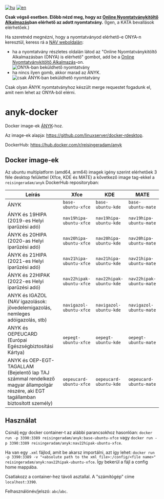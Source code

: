 [![hu](https://img.shields.io/badge/lang-hu-green.svg)](https://github.com/Res42/anyk-docker/blob/master/README.md)
[![en](https://img.shields.io/badge/lang-en-red.svg)](https://github.com/Res42/anyk-docker/blob/master/README.en.md)

**Csak végső esetben. Előbb nézd meg, hogy az [Online Nyomtatványkitöltő Alkalmazás](https://onya.nav.gov.hu/)ban elérhető az adott nyomtatvány.**
(Igen, a KATA bevallások elérhetőek.)

Ha szeretnéd megnézni, hogy a nyomtatványod elérhető-e ONYA-n keresztül, keress rá a [NAV weboldalán](https://nav.gov.hu/nyomtatvanyok/letoltesek/nyomtatvanykitolto_programok/nyomtatvanykitolto_programok_nav):

- ha a nyomtatvány részletes oldalán látod az "Online Nyomtatványkitöltő Alkalmazásban (ONYA) is elérhető" gombot, add be a [Online Nyomtatványkitöltő Alkalmazás](https://onya.nav.gov.hu/)-on.
  ![ONYA-ban beküldhető nyomtatvány](https://user-images.githubusercontent.com/2495806/159995313-2e5b39d9-5230-4ee7-ab01-207da801f585.png)
- ha nincs ilyen gomb, akkor marad az ÁNYK.  
  ![csak ÁNYK-ban beküldhető nyomtatvány](https://user-images.githubusercontent.com/2495806/159995784-5e1e22b0-f2d0-4197-95c1-6c1ae004f4e7.png)

Csak olyan ÁNYK nyomtatványhoz készült merge requestet fogadunk el, amit nem lehet az ONYA-ból elérni.

# anyk-docker

Docker image-ek [ÁNYK](https://www.nav.gov.hu/nav/letoltesek/nyomtatvanykitolto_programok/nyomtatvany_apeh/keretprogramok/abevjava_install.html)-hoz.

Az image-ek alapja: <https://github.com/linuxserver/docker-rdesktop>.

DockerHub: <https://hub.docker.com/r/reisingeradam/anyk>

## Docker image-ek

Az ubuntu multiplatform (amd64, arm64) imagek igény szerint elérhetőek 3 féle desktop felülettel (Xfce, KDE és MATE) a kővetkező image tag-ekkel a `reisingeradam/anyk` DockerHub repositoryban:

| Leírás                                                                                                                              | Xfce                     | KDE                     | MATE                     |
|-------------------------------------------------------------------------------------------------------------------------------------|--------------------------|-------------------------|--------------------------|
| ÁNYK                                                                                                                                | `base-ubuntu-xfce`       | `base-ubuntu-kde`       | `base-ubuntu-mate`       |
| ÁNYK és 19HIPA (2019-es Helyi iparűzési adó)                                                                                        | `nav19hipa-ubuntu-xfce`  | `nav19hipa-ubuntu-kde`  | `nav19hipa-ubuntu-mate`  |
| ÁNYK és 20HIPA (2020-as Helyi iparűzési adó)                                                                                        | `nav20hipa-ubuntu-xfce`  | `nav20hipa-ubuntu-kde`  | `nav20hipa-ubuntu-mate`  |
| ÁNYK és 21HIPA (2021-es Helyi iparűzési adó)                                                                                        | `nav21hipa-ubuntu-xfce`  | `nav21hipa-ubuntu-kde`  | `nav21hipa-ubuntu-mate`  |
| ÁNYK és 22HIPAK (2022-es Helyi iparűzési adó)                                                                                       | `nav22hipak-ubuntu-xfce` | `nav22hipak-ubuntu-kde` | `nav22hipak-ubuntu-mate` |
| ANYK és IGAZOL (NAV igazolások: jövedelemigazolás, nemleges adóigazolás, stb)                                                       | `navigazol-ubuntu-xfce`  | `navigazol-ubuntu-kde`  | `navigazol-ubuntu-mate`  |
| ANYK és OEPEUCARD (Európai Egészségbiztosítási Kártya)                                                                              | `oepegt-ubuntu-xfce`     | `oepegt-ubuntu-kde`     | `oepegt-ubuntu-mate`     |
| ANYK és OEP-EGT-TAGALLAM (Bejelentő lap TAJ számmal rendelkező magyar állampolgár részére, aki EGT tagállamban biztosított személy) | `oepeucard-ubuntu-xfce`  | `oepeucard-ubuntu-kde`  | `oepeucard-ubuntu-mate`  |

## Használat

Csinálj egy docker container-t az alábbi parancsokhoz hasonlóan: `docker run -p 3390:3389 reisingeradam/anyk:base-ubuntu-xfce` vagy `docker run -p 3390:3389 reisingeradam/anyk:nav22hipak-ubuntu-xfce`.

Ha van egy `.xml` fájlod, amit be akarsz importálni, azt így lehet: `docker run -p 3390:3389 -v "<absolute path to the xml file>:/config/<file name>" reisingeradam/anyk:nav22hipak-ubuntu-xfce`.
Így bekerül a fájl a config home mappába.

Csatlakozz a container-hez távoli asztallal. A "számítógép" címe `localhost:3390`.

Felhasználónév/jelszó: `abc`/`abc`.
